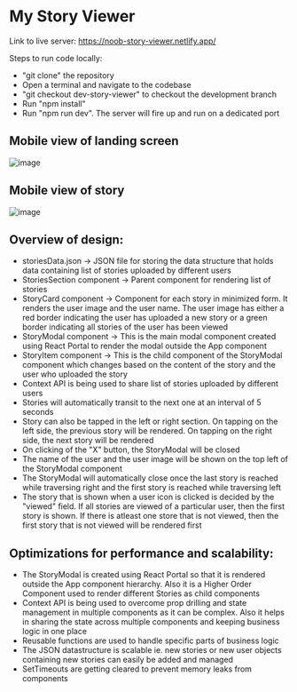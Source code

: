 # My Story Viewer
Link to live server: https://noob-story-viewer.netlify.app/

Steps to run code locally:  
- "git clone" the repository
- Open a terminal and navigate to the codebase
- "git checkout dev-story-viewer" to checkout the development branch
- Run "npm install"
- Run "npm run dev". The server will fire up and run on a dedicated port

## Mobile view of landing screen
![image](https://github.com/user-attachments/assets/bc646ca5-deb1-4dad-8994-2bf3e875ed44)

## Mobile view of story
![image](https://github.com/user-attachments/assets/dd14ce58-1e43-46a1-9804-5aa991f5ccad)

## Overview of design:
- storiesData.json -> JSON file for storing the data structure that holds data containing list of stories uploaded by different users
- StoriesSection component -> Parent component for rendering list of stories
- StoryCard component -> Component for each story in minimized form. It renders the user image and the user name. The user image has either a red border indicating the user has uploaded a new story or a green border indicating all stories of the user has been viewed
- StoryModal component -> This is the main modal component created using React Portal to render the modal outside the App component
- StoryItem component -> This is the child component of the StoryModal component which changes based on the content of the story and the user who uploaded the story
- Context API is being used to share list of stories uploaded by different users
- Stories will automatically transit to the next one at an interval of 5 seconds
- Story can also be tapped in the left or right section. On tapping on the left side, the previous story will be rendered. On tapping on the right side, the next story will be rendered
- On clicking of the "X" button, the StoryModal will be closed
- The name of the user and the user image will be shown on the top left of the StoryModal component
- The StoryModal will automatically close once the last story is reached while traversing right and the first story is reached while traversing left
- The story that is shown when a user icon is clicked is decided by the "viewed" field. If all stories are viewed of a particular user, then the first story is shown. If there is atleast one store that is not viewed, then the first story that is not viewed will be rendered first

## Optimizations for performance and scalability:
- The StoryModal is created using React Portal so that it is rendered outside the App component hierarchy. Also it is a Higher Order Component used to render different Stories as child components
- Context API is being used to overcome prop drilling and state management in multiple components as it can be complex. Also it helps in sharing the state across multiple components and keeping business logic in one place
- Reusable functions are used to handle specific parts of business logic
- The JSON datastructure is scalable ie. new stories or new user objects containing new stories can easily be added and managed
- SetTimeouts are getting cleared to prevent memory leaks from components
